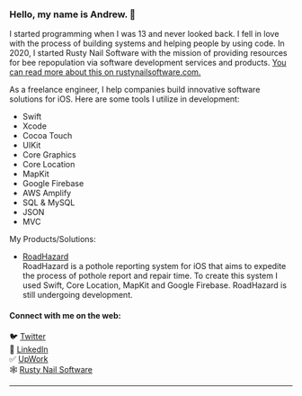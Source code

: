 ### Hello, my name is Andrew. 👋

I started programming when I was 13 and never looked back. I fell in love with the process of building systems and helping people by using code. In 2020, I started Rusty Nail Software with the mission of providing resources for bee repopulation via software development services and products. [You can read more about this on rustynailsoftware.com.](https://rustynailsoftware.com/andrew-lundy/#a-bit-more) 

As a freelance engineer, I help companies build innovative software solutions for iOS. Here are some tools I utilize in development:
- Swift
- Xcode
- Cocoa Touch
- UIKit
- Core Graphics
- Core Location
- MapKit
- Google Firebase
- AWS Amplify
- SQL & MySQL
- JSON
- MVC

My Products/Solutions:
- [RoadHazard](https://apps.apple.com/us/app/roadhazard/id1481914964)<br>
RoadHazard is a pothole reporting system for iOS that aims to expedite the process of pothole report and repair time. To create this system I used Swift, Core Location, MapKit and Google Firebase. RoadHazard is still undergoing development.



#### Connect with me on the web:
🐦  [Twitter](https://twitter.com/andrewlundydev/) <br>
💼  [LinkedIn](https://www.linkedin.com/in/andrewlundydev/) <br>
✅  [UpWork](https://www.upwork.com/freelancers/~0199be2378363dff7b) <br>
🕸  [Rusty Nail Software](https://rustynailsoftware.com)
<hr>




<!--
**andrew-lundy/andrew-lundy** is a ✨ _special_ ✨ repository because its `README.md` (this file) appears on your GitHub profile.

Here are some ideas to get you started:

- 🔭 I’m currently working on ...
- 🌱 I’m currently learning ...
- 👯 I’m looking to collaborate on ...
- 🤔 I’m looking for help with ...
- 💬 Ask me about ...
- 📫 How to reach me: ...
- 😄 Pronouns: ...
- ⚡ Fun fact: ...
-->

